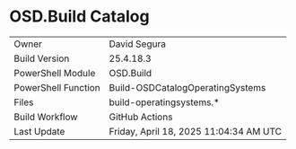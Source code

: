 ﻿# OSD.Build Catalog

| | |
|-|-|
| Owner | David Segura |
| Build Version | 25.4.18.3 |
| PowerShell Module | OSD.Build |
| PowerShell Function | Build-OSDCatalogOperatingSystems |
| Files | build-operatingsystems.* |
| Build Workflow | GitHub Actions |
| Last Update | Friday, April 18, 2025 11:04:34 AM UTC |
